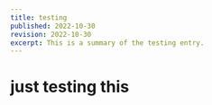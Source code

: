 ```yaml
---
title: testing
published: 2022-10-30
revision: 2022-10-30
excerpt: This is a summary of the testing entry.
---
```


# just testing this
